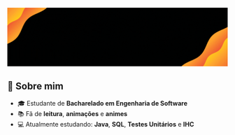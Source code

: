 <p align="center">
  <img src="https://raw.githubusercontent.com/eusouamandadias/eusouamandadias/main/imagens/cabecalho.gif" alt="cabeçalho animado" width="600">
</p>


<h2>👋 Sobre mim</h2>

<ul>
  <li>🎓 Estudante de <strong>Bacharelado em Engenharia de Software</strong></li>
  <li>📚 Fã de <strong>leitura</strong>, <strong>animações</strong> e <strong>animes</strong></li>
  <li>💻 Atualmente estudando: <strong>Java</strong>, <strong>SQL</strong>, <strong>Testes Unitários</strong> e <strong>IHC</strong></li>
</ul>
